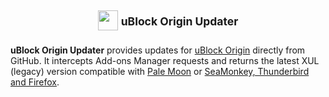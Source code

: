 <h2 align="center"><img src="https://raw.githubusercontent.com/JustOff/ublock0-updater/master/icon.png" height="32" width="32"> <sup>uBlock Origin Updater</sup></h2>

**uBlock Origin Updater** provides updates for [uBlock Origin](https://github.com/gorhill/uBlock) directly from GitHub. It intercepts Add-ons Manager requests and returns the latest XUL (legacy) version compatible with [Pale Moon](https://addons.palemoon.org/addon/ublock0-updater/) or [SeaMonkey, Thunderbird  and Firefox](https://github.com/JustOff/ublock0-updater/releases).


